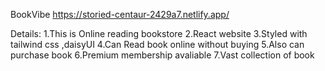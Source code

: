 BookVibe
https://storied-centaur-2429a7.netlify.app/

Details:
1.This is Online reading bookstore
2.React website
3.Styled with tailwind css ,daisyUI
4.Can Read book online without buying
5.Also can purchase book
6.Premium membership avaliable
7.Vast collection of book
